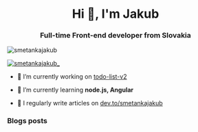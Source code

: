 <h1 align="center">Hi 👋, I'm Jakub</h1>
<h3 align="center">Full-time Front-end developer from Slovakia</h3>

<p align="left"> <img src="https://komarev.com/ghpvc/?username=smetankajakub&label=Profile%20views&color=0e75b6&style=flat" alt="smetankajakub" /> </p>

<p align="left"> <a href="https://twitter.com/smetankajakub_" target="blank"><img src="https://img.shields.io/twitter/follow/smetankajakub_?logo=twitter&style=for-the-badge" alt="smetankajakub_" /></a> </p>

- 🔭 I’m currently working on [todo-list-v2](https://github.com/smetankajakub/todo-list-v2)

- 🌱 I’m currently learning **node.js, Angular**

- 📝 I regularly write articles on [dev.to/smetankajakub](dev.to/smetankajakub)

### Blogs posts
<!-- BLOG-POST-LIST:START -->
<!-- BLOG-POST-LIST:END -->

